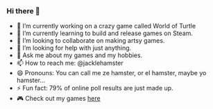 ### Hi there 👋

- 🔭 I’m currently working on a crazy game called World of Turtle
- 🌱 I’m currently learning to build and release games on Steam.
- 👯 I’m looking to collaborate on making artsy games.
- 🤔 I’m looking for help with just anything.
- 💬 Ask me about my games and my hobbies.
- 📫 How to reach me: @jacklehamster
- 😄 Pronouns: You can call me ze hamster, or el hamster, maybe yo hamster...
- ⚡ Fun fact: 79% of online poll results are just made up.
- 🎮 Check out my games [here](https://jacklehamster.github.io/jacklehamster/)
